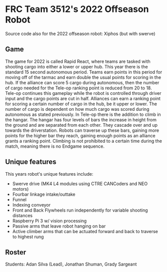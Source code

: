 # FRC Team 3512's 2022 Offseason Robot

Source code also for the 2022 offseason robot: Xiphos (but with swerve)

## Game

The game for 2022 is called Rapid React, where teams are tasked with shooting cargo into either a lower or upper hub. This year there is the standard 15 second autonomous period. Teams earn points in this period for moving off of the tarmac and earn double the usual points for scoring in the hub. If the alliance can score 5 cargo during autonomous, then the number of cargo needed for the Tele-op ranking point is reduced from 20 to 18. Tele-op continues this gameplay while the robot is controlled through driver input and the cargo points are cut in half. Alliances can earn a ranking point for scoring a certain number of cargo in the hub, be it upper or lower. The number of cargo is dependent on how much cargo was scored during autonomous as stated previously. In Tele-op there is the addition to climb in the hangar. The hangar has four levels of bars the increase in height from the ground and are separated from each other. They cascade over and up towards the driverstation. Robots can traverse up these bars, gaining more points for the higher bar they reach, gaining enough points as an alliance grants a ranking point. Climbing is not prohibited to a certain time during the match, meaning there is no Endgame sequence.

## Unique features

This years robot's unique features include:

- Swerve drive (MK4 L4 modules using CTRE CANCoders and NEO motors)
- Fourbar linkage intake/outtake
- Funnel
- Indexing conveyor
- Front and Back Flywheels run independently for variable shooting distances
- Raspberry Pi 3 w/ vision processing
- Passive arms that leave robot hanging on bar
- Active climber arms that can be actuated forward and back to traverse to highest rung

## Roster

Students: Adan Silva (Lead), Jonathan Shuman, Grady Sargeant
